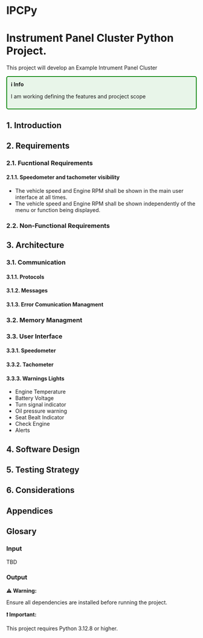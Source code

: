 # IPCPy
# Instrument Panel Cluster Python Project. 

This project will develop an Example Intrument Panel Cluster  
<aside class="info" style="border: 2px solid green; padding: 10px; border-radius: 5px; background-color: #e8f5e9;">
    <strong>ℹ️ Info</strong>
    <p>I am working defining the features and procject scope</p>
</aside>

## 1. Introduction
## 2. Requirements
### 2.1. Fucntional Requirements
#### 2.1.1. Speedometer and tachometer visibility
- The vehicle speed and Engine RPM shall be shown in the main user interface at all times.
- The vehicle speed and Engine RPM shall be shown independently of the menu or function being displayed.
### 2.2. Non-Functional Requirements
## 3. Architecture 
### 3.1. Communication
#### 3.1.1. Protocols
#### 3.1.2. Messages
#### 3.1.3. Error Comunication Managment
### 3.2. Memory Managment
### 3.3. User Interface
#### 3.3.1. Speedometer
#### 3.3.2. Tachometer
#### 3.3.3. Warnings Lights
- Engine Temperature
- Battery Voltage
- Turn signal indicator
- Oil pressure warning
- Seat Bealt Indicator
- Check Engine
- Alerts
## 4. Software Design
## 5. Testing Strategy
## 6. Considerations
## Appendices
## Glosary



### Input
TBD
### Output

<aside class="warning">
    <strong>⚠️ Warning:</strong> 
    <p>Ensure all dependencies are installed before running the project.</p>
</aside>

<aside class="important">
    <strong>❗ Important:</strong> 
    <p>This project requires Python 3.12.8 or higher.</p>
</aside>